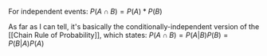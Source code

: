 For independent events:
$P(A \cap B) = P(A) * P(B)$

As far as I can tell, it's basically the conditionally-independent version of the [[Chain Rule of Probability]], which states: $P(A \cap B) = P(A|B)P(B) = P(B|A)P(A)$ 

